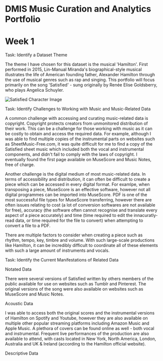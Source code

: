 # DMIS Music Curation and Analytics Portfolio

# Week 1
  
Task: Identify a Dataset Theme

The theme I have chosen for this dataset is the musical 'Hamilton'. First performed in 2015, Lin-Manual Miranda's biographical-style musical illustrates the life of American founding father, Alexander Hamilton through the use of musical genres such as rap and singing. This portfolio will focus primarily on the song 'Satisfied' - sung originally by Renée Elise Goldsberry, who plays Angelica Schuyler.

![Satisfied Character Image](https://github.com/user-attachments/assets/fd26e0a9-a460-49d8-b14c-3201bd5dc32a)

Task: Identify Challenges to Working with Music and Music-Related Data

A common challenge with accessing and curating music-related data is copyright. Copyright protects creators from unmonitored distribution of their work. This can be a challenge for those working with music as it can be costly to obtain and access the required data. For example, although I was able to find multiple copies of the instrumental parts on websites such as SheetMusic-Free.com, it was quite difficult for me to find a copy of the Satisfied sheet music which included both the vocal and instrumental components, and didn't fail to comply with the laws of copyright. I eventually found the first page available on MuseScore and Music Notes, free of charge. 

Another challenge is the digital medium of most music-related data. In terms of accessibility and distribution, it can often be difficult to create a piece which can be accessed in every digital format. For examlpe, when transposing a piece, MuseScore is an effective software, however not all digital programmes can be imported into MuseScore. PDF is one of the most successful file types for MuseScore transferring, however there are often issues relating to cost (a lot of conversion softwares are not available for free), accuracy (the software often cannot recognise and translate every aspect of a piece accurately) and time (time required to edit the innacuratly-read data, or time required for the file to convert) when attempting to convert a file to a PDF.

There are multiple factors to consider when creating a piece such as rhythm, tempo, key, timbre and volume. With such large-scale productions like Hamilton, it can be incredibly difficult to coordinate all of these elements with such a large amount of instruments and vocals.

Task: Identify the Current Manifestations of Related Data

Notated Data

There were several versions of Satisfied written by others members of the public available for use on websites such as Tumblr and Pinterest. The original versions of the song were also available on websites such as MuseScore and Music Notes.

Acoustic Data

I was able to access both the original scores and the instrumental versions of Hamilton on Spotify and Youtube, however they are also available on multiple other popular streaming platforms including Amazon Music and Apple Music. A plethora of covers can be found online as well - both vocal and instrumental. Frequent live performances of the production are also available to attend, with casts located in New York, North America, London, Australia and UK & Ireland (according to the Hamilton official website).

Descriptive Data

